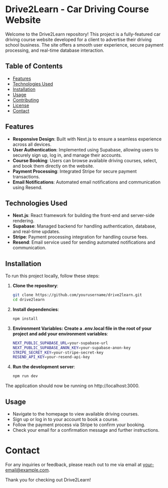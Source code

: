 # Drive2Learn - Car Driving Course Website

Welcome to the Drive2Learn repository! This project is a fully-featured car driving course website developed for a client to advertise their driving school business. The site offers a smooth user experience, secure payment processing, and real-time database interaction.

## Table of Contents

- [Features](#features)
- [Technologies Used](#technologies-used)
- [Installation](#installation)
- [Usage](#usage)
- [Contributing](#contributing)
- [License](#license)
- [Contact](#contact)

## Features

- **Responsive Design**: Built with Next.js to ensure a seamless experience across all devices.
- **User Authentication**: Implemented using Supabase, allowing users to securely sign up, log in, and manage their accounts.
- **Course Booking**: Users can browse available driving courses, select, and book them directly on the website.
- **Payment Processing**: Integrated Stripe for secure payment transactions.
- **Email Notifications**: Automated email notifications and communication using Resend.

## Technologies Used

- **Next.js**: React framework for building the front-end and server-side rendering.
- **Supabase**: Managed backend for handling authentication, database, and real-time updates.
- **Stripe**: Payment processing integration for handling course fees.
- **Resend**: Email service used for sending automated notifications and communication.

## Installation

To run this project locally, follow these steps:

1. **Clone the repository**:

   ```bash
   git clone https://github.com/yourusername/drive2learn.git
   cd drive2learn
   ```

2. **Install dependencies**:

   ```bash
   npm install
   ```

3. **Environment Variables: Create a .env.local file in the root of your project and add your environment variables**:

   ```bash
   NEXT_PUBLIC_SUPABASE_URL=your-supabase-url
   NEXT_PUBLIC_SUPABASE_ANON_KEY=your-supabase-anon-key
   STRIPE_SECRET_KEY=your-stripe-secret-key
   RESEND_API_KEY=your-resend-api-key
   ```

4. **Run the development server**:
   ```bash
   npm run dev
   ```

The application should now be running on http://localhost:3000.

## Usage

- Navigate to the homepage to view available driving courses.
- Sign up or log in to your account to book a course.
- Follow the payment process via Stripe to confirm your booking.
- Check your email for a confirmation message and further instructions.

# Contact

For any inquiries or feedback, please reach out to me via email at your-email@example.com.

Thank you for checking out Drive2Learn!

